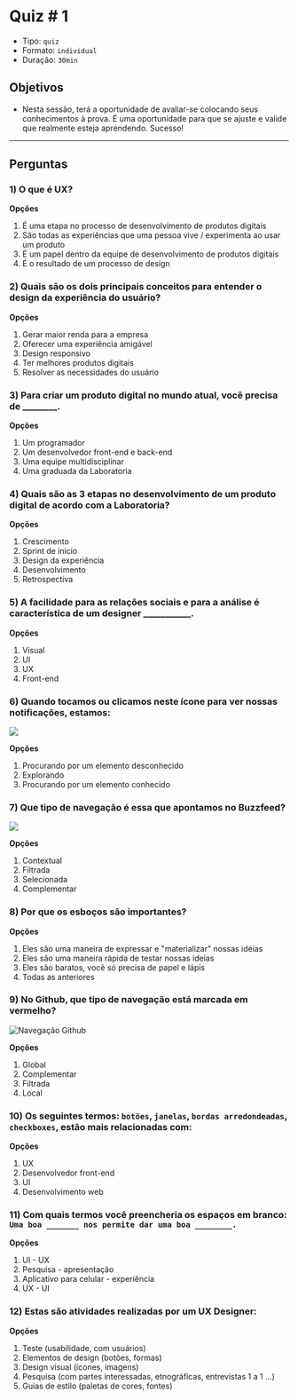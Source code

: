 # Quiz # 1

* Tipo: `quiz`
* Formato: `individual`
* Duração: `30min`

## Objetivos

* Nesta sessão, terá a oportunidade de avaliar-se colocando seus conhecimentos à prova. É uma oportunidade para que se ajuste e valide que realmente esteja aprendendo. Sucesso!

***

## Perguntas

### 1) O que é UX?

**Opções**

1. É uma etapa no processo de desenvolvimento de produtos digitais
2. São todas as experiências que uma pessoa vive / experimenta ao usar um produto
3. É um papel dentro da equipe de desenvolvimento de produtos digitais
4. É o resultado de um processo de design

<solution style="display:none;">2</solution>

### 2) Quais são os dois principais conceitos para entender o design da experiência do usuário?

**Opções**

1. Gerar maior renda para a empresa
2. Oferecer uma experiência amigável
3. Design responsivo
4. Ter melhores produtos digitais
5. Resolver as necessidades do usuário

<solution style="display:none;">2,5</solution>

### 3) Para criar um produto digital no mundo atual, você precisa de \_\_\_\_\_\_\_\_.

**Opções**

1. Um programador
2. Um desenvolvedor front-end e back-end
3. Uma equipe multidisciplinar
4. Uma graduada da Laboratoria

<solution style="display:none;">3</solution>

### 4) Quais são as 3 etapas no desenvolvimento de um produto digital de acordo com a Laboratoria?

**Opções**

1. Crescimento
2. Sprint de início
3. Design da experiência
4. Desenvolvimento
5. Retrospectiva

<solution style="display:none;">1,3,4</solution>

### 5) A facilidade para as relações sociais e para a análise é característica de um designer \_\_\_\_\_\_\_\_\_\_\_.

**Opções**

1. Visual
2. UI
3. UX
4. Front-end

<solution style="display:none;">3</solution>

### 6) Quando tocamos ou clicamos neste ícone para ver nossas notificações, estamos:

![](https://camo.githubusercontent.com/e69cccb837cada8251ae4b154c609970e409b1d4/68747470733a2f2f6c68332e676f6f676c6575736572636f6e74656e742e636f6d2f6a633841756d76783669634d4966436f5f4e476c4a346933412d394148532d776c76586b42726a4975774b354f653456454d4d51746a59647072557a376d4f63596c33527341356970434b504736304853435368504b7430457a377a4e554a616c6c42766c5052306f626a384662594d41442d665a4c7350416a7a70794f324b7a4f47444839354c654263)

**Opções**

1. Procurando por um elemento desconhecido
2. Explorando
3. Procurando por um elemento conhecido

<solution style="display:none;">3</solution>

### 7) Que tipo de navegação é essa que apontamos no Buzzfeed?

![](https://camo.githubusercontent.com/807675e2a82866beb0af1ebc171dd279f1901c3a/68747470733a2f2f6c68342e676f6f676c6575736572636f6e74656e742e636f6d2f673976534e5834326750357a487245336a6441736d7a446d41527971594e42742d376a6b4c4d4957426f4478763448594133635f5258586e687139714d643745634d3848547432573749785a785267637455364c54674b4b7075645a427173722d78416d676f534b6a4549546958305a3731764e35544664714f4a65323537727a464d57706242446f6a77)

**Opções**

1. Contextual
2. Filtrada
3. Selecionada
4. Complementar

<solution style="display:none;">1</solution>

### 8) Por que os esboços são importantes?

**Opções**

1. Eles são uma maneira de expressar e "materializar" nossas idéias
2. Eles são uma maneira rápida de testar nossas ideias
3. Eles são baratos, você só precisa de papel e lápis
4. Todas as anteriores

<solution style="display:none;">4</solution>

### 9) No Github, que tipo de navegação está marcada em vermelho?

![Navega&#xE7;&#xE3;o Github](https://camo.githubusercontent.com/a71343d06da82820688a3db6c098f1724f64e7b3/68747470733a2f2f6c68352e676f6f676c6575736572636f6e74656e742e636f6d2f5472697070426a7245436b51554b65764d45496976686e4f4d56384b4166596945614467386c5a344b4574486950336f574a736c374832494c77434f696e4e304b48745f5069687a556966676b617367335a6151555537647677685166574137677276374c4a6b51466661636e6d4d65563264634a2d52507066463342476b345936706d5247757a6c3555)

**Opções**

1. Global
2. Complementar
3. Filtrada
4. Local

<solution style="display:none;">4</solution>

### 10) Os seguintes termos: `botões`, `janelas`, `bordas arredondeadas`, `checkboxes`, estão mais relacionadas com:

**Opções**

1. UX
2. Desenvolvedor front-end
3. UI
4. Desenvolvimento web

<solution style="display:none;">3</solution>

### 11) Com quais termos você preencheria os espaços em branco: `Uma boa _______ nos permite dar uma boa ________.`

**Opções**

1. UI - UX
2. Pesquisa - apresentação
3. Aplicativo para celular - experiência
4. UX - UI

<solution style="display:none;">1</solution>

### 12) Estas são atividades realizadas por um UX Designer:

**Opções**

1. Teste \(usabilidade, com usuários\)
2. Elementos de design \(botões, formas\)
3. Design visual \(ícones, imagens\)
4. Pesquisa \(com partes interessadas, etnográficas, entrevistas 1 a 1 ...\)
5. Guias de estilo \(paletas de cores, fontes\)

<solution style="display:none;">1,4</solution>

